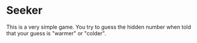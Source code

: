 # Seeker

This is a very simple game. You try to guess the hidden number when told that your guess is  "warmer" or "colder".
